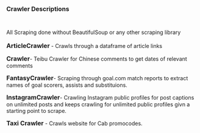 ## <font size=3>__Crawler Descriptions__</font><br><br>
All Scraping done without BeautifulSoup or any other scraping library<br><br>
<font size=3>__ArticleCrawler__</font> - Crawls through a dataframe of article links<br>

<font size=3>__Crawler__</font>- Teibu Crawler for Chinese comments to get dates of relevant comments<br>

<font size=3>__FantasyCrawler__</font>- Scraping through goal.com match reports to extract names of goal scorers, 
assists and substituions.<br>

<font size=3>__InstagramCrawler__</font>- Crawling Instagram public profiles for post captions on unlimited posts and
keeps crawling for unlimited public profiles givn a starting point to scrape.<br>

<font size=3>__Taxi Crawler__</font> - Crawls website for Cab promocodes.<br>
